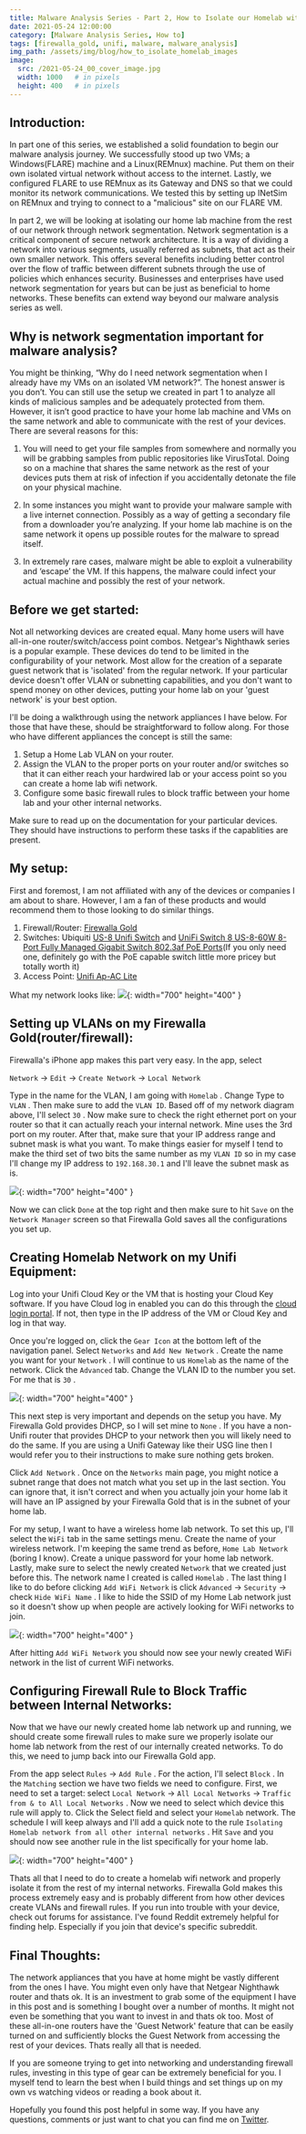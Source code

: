 ```yaml
---
title: Malware Analysis Series - Part 2, How to Isolate our Homelab with Network Segmentation
date: 2021-05-24 12:00:00
category: [Malware Analysis Series, How to]
tags: [firewalla_gold, unifi, malware, malware_analysis]
img_path: /assets/img/blog/how_to_isolate_homelab_images
image:
  src: /2021-05-24_00_cover_image.jpg
  width: 1000   # in pixels
  height: 400   # in pixels
---
```


## Introduction:

In part one of this series, we established a solid foundation to begin our malware analysis journey.  We successfully stood up two VMs; a Windows(FLARE) machine and a Linux(REMnux) machine. Put them on their own isolated virtual network without access to the internet. Lastly, we configured FLARE to use REMnux as its Gateway and DNS so that we could monitor its network communications.  We tested this by setting up INetSim on REMnux and trying to connect to a "malicious" site on our FLARE VM.

In part 2, we will be looking at isolating our home lab machine from the rest of our network through network segmentation.  Network segmentation is a critical component of secure network architecture.  It is a way of dividing a network into various segments, usually referred as subnets, that act as their own smaller network.  This offers several benefits including better control over the flow of traffic between different subnets through the use of policies which enhances security.  Businesses and enterprises have used network segmentation for years but can be just as beneficial to home networks.  These benefits can extend way beyond our malware analysis series as well.

## Why is network segmentation important for malware analysis?

You might be thinking, “Why do I need network segmentation when I already have my VMs on an isolated VM network?”.  The honest answer is you don’t.  You can still use the setup we created in part 1 to analyze all kinds of malicious samples and be adequately protected from them.  However, it isn’t good practice to have your home lab machine and VMs on the same network and able to communicate with the rest of your devices.   There are several reasons for this:

1. You will need to get your file samples from somewhere and normally you will be grabbing samples from public repositories like VirusTotal.  Doing so on a machine that shares the same network as the rest of your devices puts them at risk of infection if you accidentally detonate the file on your physical machine.

2. In some instances you might want to provide your malware sample with a live internet connection.  Possibly as a way of getting a secondary file from a downloader you’re analyzing.  If your home lab machine is on the same network it opens up possible routes for the malware to spread itself.

3. In extremely rare cases, malware might be able to exploit a vulnerability and ‘escape’ the VM.  If this happens, the malware could infect your actual machine and possibly the rest of your network.

## Before we get started:

Not all networking devices are created equal.  Many home users will have all-in-one router/switch/access point combos. Netgear's Nighthawk series is a popular example. These devices do tend to be limited in the configurability of your network.  Most allow for the creation of a separate guest network that is 'isolated' from the regular network.  If your particular device doesn't offer VLAN or subnetting capabilities, and you don't want to spend money on other devices, putting your home lab on your 'guest network' is your best option. 

I'll be doing a walkthrough using the network appliances I have below.  For those that have these, should be straightforward to follow along.  For those who have different appliances the concept is still the same:
1. Setup a Home Lab VLAN on your router.  
2. Assign the VLAN to the proper ports on your router and/or switches so that it can either reach your hardwired lab or your access point so you can create a home lab wifi network. 
3. Configure some basic firewall rules to block traffic between your home lab and your other internal networks.

Make sure to read up on the documentation for your particular devices.  They should have instructions to perform these tasks if the capablities are present.

## My setup:

First and foremost, I am not affiliated with any of the devices or companies I am about to share.  However, I am a fan of these products and would recommend them to those looking to do similar things. 

1. Firewall/Router: [Firewalla Gold](https://firewalla.com/collections/firewalla-products/products/firewalla-gold)
2. Switches: Ubiquiti [US-8 Unifi Switch](https://www.amazon.com/Ubiquiti-Networks-Managed-Network-Ethernet/dp/B01N362YPG/ref=sr_1_1_sspa?dchild=1&keywords=US-8+Unifi+switch&qid=1621698718&sr=8-1-spons&psc=1&smid=A1CWARKP010ISH&spLa=ZW5jcnlwdGVkUXVhbGlmaWVyPUEzTFlKRDdHNFNHN1BaJmVuY3J5cHRlZElkPUEwMTI5NzIzM0tPVUxORkhXSTZRSyZlbmNyeXB0ZWRBZElkPUEwMzMwOTI5MlRJWlpWUVZEQjhaSiZ3aWRnZXROYW1lPXNwX2F0ZiZhY3Rpb249Y2xpY2tSZWRpcmVjdCZkb05vdExvZ0NsaWNrPXRydWU=) and [UniFi Switch 8 US-8-60W 8-Port Fully Managed Gigabit Switch 802.3af PoE Ports](https://www.amazon.com/Switch-US-8-60W-Managed-Gigabit-802-3af/dp/B08KYGXZ8V/ref=sr_1_3?dchild=1&keywords=US-8-60W+Unifi+switch&qid=1621698768&sr=8-3)(If you only need one, definitely go with the PoE capable switch little more pricey but totally worth it)
3. Access Point: [Unifi Ap-AC Lite](https://www.amazon.com/Ubiquiti-UAP-AC-LITE-802-11ac-Gigabit-Dual-Radio/dp/B01DRM6MLI/ref=sr_1_3?dchild=1&keywords=Unifi+Ap-AC+Lite&qid=1621698886&sr=8-3)

What my network looks like:
![](/2021-05-24_01_Network_diagram.jpg){: width="700" height="400" }

## Setting up VLANs on my Firewalla Gold(router/firewall):

Firewalla's iPhone app makes this part very easy. In the app, select 

`Network` → `Edit` → `Create Network` → `Local Network` 

Type in the name for the VLAN, I am going with `Homelab` . Change Type to `VLAN` . Then make sure to add the `VLAN ID`.  Based off of my network diagram above, I'll select `30` .  Now make sure to check the right ethernet port on your router so that it can actually reach your internal network.  Mine uses the 3rd port on my router. After that, make sure that your IP address range and subnet mask is what you want.  To make things easier for myself I tend to make the third set of two bits the same number as my `VLAN ID` so in my case I'll change my IP address to `192.168.30.1` and I'll leave the subnet mask as is.

![](/2021-05-24_02_creating_homelab_vlan_network.jpg){: width="700" height="400" }

Now we can click `Done` at the top right and then make sure to hit `Save` on the `Network Manager` screen so that Firewalla Gold saves all the configurations you set up.

## Creating Homelab Network on my Unifi Equipment:

Log into your Unifi Cloud Key or the VM that is hosting your Cloud Key software.  If you have Cloud log in enabled you can do this through the [cloud login portal](https://account.ui.com/login?redirect=https%3A%2F%2Funifi.ui.com).  If not, then type in the IP address of the VM or Cloud Key and log in that way.

Once you're logged on, click the `Gear Icon` at the bottom left of the navigation panel.  Select `Networks` and `Add New Network` . Create the name you want for your `Network` . I will continue to us `Homelab` as the name of the network.  Click the `Advanced` tab.  Change the VLAN ID to the number you set.  For me that is `30` . 

![](/2021-05-24_03_Unifi_network_settings_screen.jpg){: width="700" height="400" }

This next step is very important and depends on the setup you have.  My Firewalla Gold provides DHCP, so I will set mine to `None` .  If you have a non-Unifi router that provides DHCP to your network then you will likely need to do the same.  If you are using a Unifi Gateway like their USG line then I would refer you to their instructions to make sure nothing gets broken. 

Click `Add Network` . Once on the `Networks` main page, you might notice a subnet range that does not match what you set up in the last section.  You can ignore that, it isn't correct and when you actually join your home lab it will have an IP assigned by your Firewalla Gold that is in the subnet of your home lab.

For my setup, I want to have a wireless home lab network.  To set this up, I'll select the `WiFi` tab in the same settings menu.  Create the name of your wireless network.  I'm keeping the same trend as before, `Home Lab Network` (boring I know).  Create a unique password for your home lab network.  Lastly, make sure to select the newly created `Network` that we created just before this.  The network name I created is called `Homelab` .  The last thing I like to do before clicking `Add WiFi Network` is click `Advanced` → `Security` → check `Hide WiFi Name` .  I like to hide the SSID of my Home Lab network just so it doesn't show up when people are actively looking for WiFi networks to join.  

![](/2021-05-24_04_configuring_wifi_network_on_unifi.jpg){: width="700" height="400" }

After hitting `Add WiFi Network` you should now see your newly created WiFi network in the list of current WiFi networks.

## Configuring Firewall Rule to Block Traffic between Internal Networks:

Now that we have our newly created home lab network up and running, we should create some firewall rules to make sure we properly isolate our home lab network from the rest of our internally created networks.  To do this, we need to jump back into our Firewalla Gold app.  

From the app select `Rules` → `Add Rule` .  For the action, I'll select `Block` . In the `Matching` section we have two fields we need to configure.  First, we need to set a target: select `Local Network` → `All Local Networks` → `Traffic from & to All Local Networks` . Now we need to select which device this rule will apply to.  Click the Select field and select your `Homelab` network.  The schedule I will keep always and I'll add a quick note to the rule `Isolating Homelab network from all other internal networks` .  Hit `Save` and you should now see another rule in the list specifically for your home lab.

![](/2021-05-24_05_Creating_firewall_rule.jpg){: width="700" height="400" }

Thats all that I need to do to create a homelab wifi network and properly isolate it from the rest of my internal networks.  Firewalla Gold makes this process extremely easy and is probably different from how other devices create VLANs and firewall rules.  If you run into trouble with your device, check out forums for assistance.  I've found Reddit extremely helpful for finding help. Especially if you join that device's specific subreddit.

## Final Thoughts:

The network appliances that you have at home might be vastly different from the ones I have. You might even only have that Netgear Nighthawk router and thats ok.  It is an investment to grab some of the equipment I have in this post and is something I bought over a number of months.  It might not even be something that you want to invest in and thats ok too.  Most of these all-in-one routers have the 'Guest Network' feature that can be easily turned on and sufficiently blocks the Guest Network from accessing the rest of your devices.  Thats really all that is needed. 

If you are someone trying to get into networking and understanding firewall rules, investing in this type of gear can be extremely beneficial for you.  I myself tend to learn the best when I build things and set things up on my own vs watching videos or reading a book about it.  

Hopefully you found this post helpful in some way.  If you have any questions, comments or just want to chat you can find me on [Twitter](https://twitter.com/jt_dunnski).


